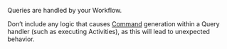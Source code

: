 Queries are handled by your Workflow.

Don’t include any logic that causes [Command](/concepts/what-is-a-command) generation within a Query handler (such as executing Activities), as this will lead to unexpected behavior.
